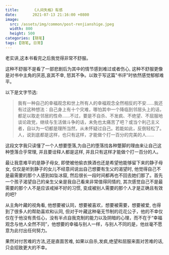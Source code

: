 ```yaml
---
title:      《人间失格》有感
date:       2021-07-13 21:16:00 +0800
image: 
  src: /assets/img/common/post-renjianshige.jpeg
  width: 800
  height: 500
categories: [随笔]
tags: [随笔, 日常]
---
```


老实讲,这本书看完之后我觉得非常不舒服。

这种不舒服不是看了一部悲剧后为其中的情节感到难过或者伤心, 这种不舒服更像是对书中主角的厌恶,哀其不幸, 怒其不争。以致于写这篇"书评"时依然感觉郁郁难平。

以下是文字节选:

> 我有一种自己的幸福观念和世上所有人的幸福观念全然相反的不安……我还有过这种想法：自己身上有十个灾难，哪怕其中一个降临到邻居头上的话，都足以取走邻居的性命……不过，要是不自杀、不发疯、不绝望、不屈服地谈论政党，继续与生活做斗争的话，未免也太痛苦了吧？或当个利己主义者，自以为一切都是理所当然，从未怀疑过自己。若能如此，反倒轻松了。人，说到底都是这样，也只有这样，才能做个打一百分的完美的人……

这段文字我只读懂了一个人想要堕落,为自己的堕落找各种蹩脚的理由来让自己这种堕落合乎常理, 并且要诠释人都是这样, 并且只有这样才能做个打一百分的人。

最让我意难平的是静子母女, 即使被他偷衣换酒也还是希望他能够留下来的静子母女, 仅仅是听到静子的女儿不经意间说出自己想要有生父的渴望时, 他觉得自己不是最需要的那个人感到如坠冰窟, 然后很长一段时间都再也不回去她们那了。首先一个孩子渴望自己的亲生父亲是我自己看来非常值得同情的, 其次感觉自己不是最需要的那个人不是应该戒掉不好的习惯, 变成被别人需要的那个人才是正确且有效的吧?

从主角叶藏的视角看, 他想要被认同，想要被喜欢，想要被需要，想要被爱, 也得到了很多人的帮助喜欢和认同, 但对于叶藏这种毫无节制的花花公子，他的不幸仅仅在于他没有责任心，没有半点自我克制的能力以及阴暗的心理，而不在于“幸福观念与他人全然不同”，他想要的幸福与别人一样，与别人不同的是，他丝毫不愿意为此付出任何努力。

果然对付苦难的方法,还是直面苦难, 如果以自杀,发疯,绝望和屈服来面对苦难的话, 只会招致更大的不幸。